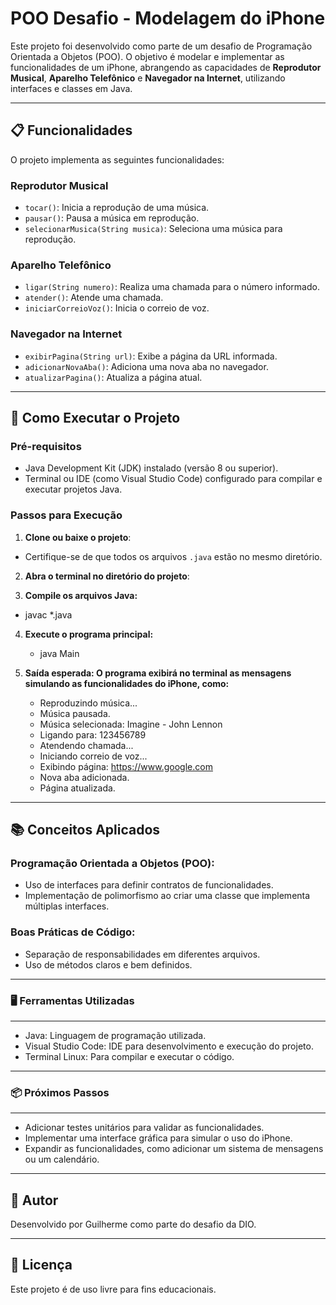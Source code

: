 # POO Desafio - Modelagem do iPhone

Este projeto foi desenvolvido como parte de um desafio de Programação Orientada a Objetos (POO). O objetivo é modelar e implementar as funcionalidades de um iPhone, abrangendo as capacidades de **Reprodutor Musical**, **Aparelho Telefônico** e **Navegador na Internet**, utilizando interfaces e classes em Java.

---

## 📋 Funcionalidades

O projeto implementa as seguintes funcionalidades:

### **Reprodutor Musical**
- `tocar()`: Inicia a reprodução de uma música.
- `pausar()`: Pausa a música em reprodução.
- `selecionarMusica(String musica)`: Seleciona uma música para reprodução.

### **Aparelho Telefônico**
- `ligar(String numero)`: Realiza uma chamada para o número informado.
- `atender()`: Atende uma chamada.
- `iniciarCorreioVoz()`: Inicia o correio de voz.

### **Navegador na Internet**
- `exibirPagina(String url)`: Exibe a página da URL informada.
- `adicionarNovaAba()`: Adiciona uma nova aba no navegador.
- `atualizarPagina()`: Atualiza a página atual.

---

## 🚀 Como Executar o Projeto

### Pré-requisitos
- Java Development Kit (JDK) instalado (versão 8 ou superior).
- Terminal ou IDE (como Visual Studio Code) configurado para compilar e executar projetos Java.

### Passos para Execução

1. **Clone ou baixe o projeto**:
  - Certifique-se de que todos os arquivos `.java` estão no mesmo diretório.

2. **Abra o terminal no diretório do projeto**:
   

3.  **Compile os arquivos Java:**
   - javac *.java

4. **Execute o programa principal:**
   - java Main

5. **Saída esperada: O programa exibirá no terminal as mensagens simulando as funcionalidades do iPhone, como:** 

    - Reproduzindo música...
    - Música pausada.
   - Música selecionada: Imagine - John Lennon
   - Ligando para: 123456789
   - Atendendo chamada...
   - Iniciando correio de voz...
   - Exibindo página: https://www.google.com
   - Nova aba adicionada.
   - Página atualizada.

---
## 📚 Conceitos Aplicados

### Programação Orientada a Objetos (POO):


   - Uso de interfaces para definir contratos de funcionalidades.
   - Implementação de polimorfismo ao criar uma classe que implementa múltiplas interfaces.

### Boas Práticas de Código:

   - Separação de responsabilidades em diferentes arquivos.
   - Uso de métodos claros e bem definidos.

---
### 🖥️ Ferramentas Utilizadas
---
- Java: Linguagem de programação utilizada.
- Visual Studio Code: IDE para desenvolvimento e execução do projeto.
- Terminal Linux: Para compilar e executar o código.

---
### 📦 Próximos Passos
---
- Adicionar testes unitários para validar as funcionalidades.
- Implementar uma interface gráfica para simular o uso do iPhone.
- Expandir as funcionalidades, como adicionar um sistema de mensagens ou um calendário.

---
📝 Autor
---
Desenvolvido por Guilherme como parte do desafio da DIO.

---
📄 Licença
---
 Este projeto é de uso livre para fins educacionais.


 